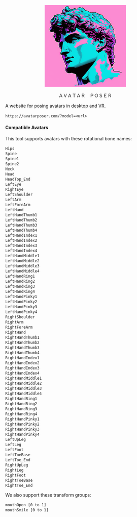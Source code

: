 <p align="center"><img src="public/avatar-poser.png"/></p>
<p align="center">ＡＶＡＴＡＲ　ＰＯＳＥＲ</p>


A website for posing avatars in desktop and VR.

`https://avatarposer.com/?model=<url>`

#### Compatible Avatars

This tool supports avatars with these rotational bone names:

```
Hips
Spine
Spine1
Spine2
Neck
Head
HeadTop_End
LeftEye
RightEye
LeftShoulder
LeftArm
LeftForeArm
LeftHand
LeftHandThumb1
LeftHandThumb2
LeftHandThumb3
LeftHandThumb4
LeftHandIndex1
LeftHandIndex2
LeftHandIndex3
LeftHandIndex4
LeftHandMiddle1
LeftHandMiddle2
LeftHandMiddle3
LeftHandMiddle4
LeftHandRing1
LeftHandRing2
LeftHandRing3
LeftHandRing4
LeftHandPinky1
LeftHandPinky2
LeftHandPinky3
LeftHandPinky4
RightShoulder
RightArm
RightForeArm
RightHand
RightHandThumb1
RightHandThumb2
RightHandThumb3
RightHandThumb4
RightHandIndex1
RightHandIndex2
RightHandIndex3
RightHandIndex4
RightHandMiddle1
RightHandMiddle2
RightHandMiddle3
RightHandMiddle4
RightHandRing1
RightHandRing2
RightHandRing3
RightHandRing4
RightHandPinky1
RightHandPinky2
RightHandPinky3
RightHandPinky4
LeftUpLeg
LeftLeg
LeftFoot
LeftToeBase
LeftToe_End
RightUpLeg
RightLeg
RightFoot
RightToeBase
RightToe_End
```

We also support these transform groups:

```
mouthOpen [0 to 1]
mouthSmile [0 to 1]
```
